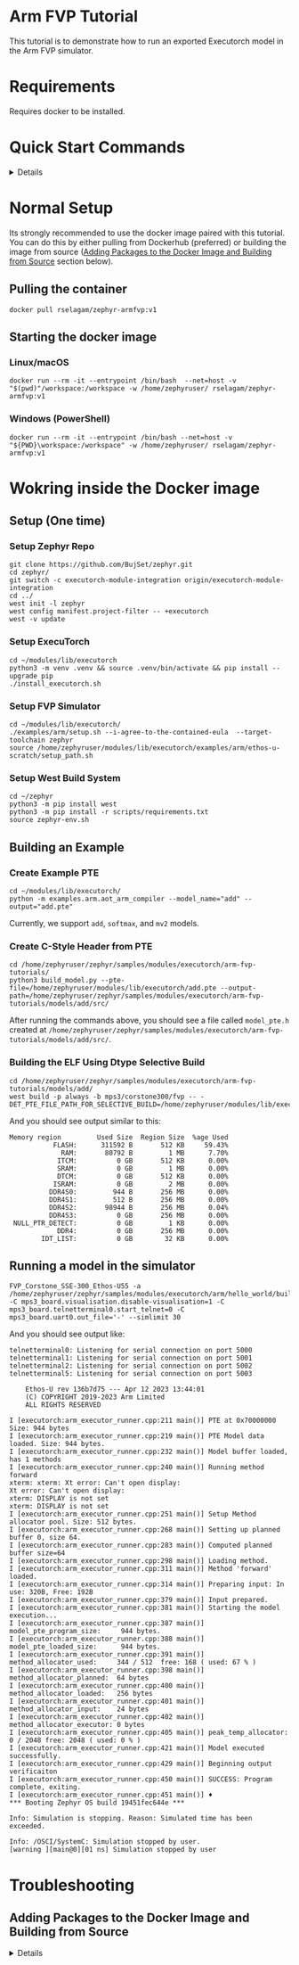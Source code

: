 # Arm FVP Tutorial

This tutorial is to demonstrate how to run an exported Executorch model in the Arm FVP simulator.

# Requirements

Requires docker to be installed.

# Quick Start Commands

<details>

Start the docker image:

```
docker run --rm -it --entrypoint /bin/bash --net=host -w /home/zephyruser/ rselagam/zephyr-armfvp:v1
```

In the docker image, run the following to set up environment and executorch module of zephyr:

```
git config --global user.email "<YOUR EMAIL>" && \
git config --global user.name "<YOUR USER NAME>"
git clone https://github.com/BujSet/zephyr.git
cd zephyr/
git switch -c executorch-module-integration origin/executorch-module-integration
cd ../
west init -l zephyr
west config manifest.project-filter -- +executorch
west -v update
cd ~/modules/lib/executorch
python3 -m venv .venv && source .venv/bin/activate && pip install --upgrade pip
./install_requirements.sh
./examples/arm/setup.sh --i-agree-to-the-contained-eula  --target-toolchain zephyr
source /home/zephyruser/modules/lib/executorch/examples/arm/ethos-u-scratch/setup_path.sh
python -m examples.arm.aot_arm_compiler --model_name="add" --output="add.pte"
cd ~/zephyr
python3 -m pip install west
python3 -m pip install -r scripts/requirements.txt
source zephyr-env.sh
cd /home/zephyruser/zephyr/samples/modules/executorch/arm-fvp-tutorials/
python3 build_model.py --pte-file=/home/zephyruser/modules/lib/executorch/add.pte --output-path=/home/zephyruser/zephyr/samples/modules/executorch/arm-fvp-tutorials/models/add/src/
cd models/add/
west build -p always -b mps3/corstone300/fvp -- -DET_PTE_FILE_PATH_FOR_SELECTIVE_BUILD=/home/zephyruser/modules/lib/executorch/add.pte && FVP_Corstone_SSE-300_Ethos-U55 -a build/zephyr/zephyr.elf -C mps3_board.visualisation.disable-visualisation=1 -C mps3_board.telnetterminal0.start_telnet=0 -C mps3_board.uart0.out_file='-'  -C cpu0.CFGITCMSZ=15 -C cpu0.CFGDTCMSZ=15 --simlimit 60
```
</details>

# Normal Setup

Its strongly recommended to use the docker image paired with this tutorial. You can do this by either pulling from Dockerhub (preferred) or building the image from source ([Adding Packages to the Docker Image and Building from Source](#adding-packages-to-the-docker-image-and-building-from-source) section below).

## Pulling the container

```
docker pull rselagam/zephyr-armfvp:v1
```

## Starting the docker image

### Linux/macOS

```
docker run --rm -it --entrypoint /bin/bash  --net=host -v "$(pwd)"/workspace:/workspace -w /home/zephyruser/ rselagam/zephyr-armfvp:v1
```

### Windows (PowerShell)

```
docker run --rm -it --entrypoint /bin/bash --net=host -v "${PWD}\workspace:/workspace" -w /home/zephyruser/ rselagam/zephyr-armfvp:v1
```

# Wokring inside the Docker image

## Setup (One time)

### Setup Zephyr Repo

```
git clone https://github.com/BujSet/zephyr.git
cd zephyr/
git switch -c executorch-module-integration origin/executorch-module-integration
cd ../
west init -l zephyr
west config manifest.project-filter -- +executorch
west -v update
```

### Setup ExecuTorch

```
cd ~/modules/lib/executorch
python3 -m venv .venv && source .venv/bin/activate && pip install --upgrade pip
./install_executorch.sh
```

### Setup FVP Simulator

```
cd ~/modules/lib/executorch/
./examples/arm/setup.sh --i-agree-to-the-contained-eula  --target-toolchain zephyr
source /home/zephyruser/modules/lib/executorch/examples/arm/ethos-u-scratch/setup_path.sh
```


### Setup West Build System

```
cd ~/zephyr
python3 -m pip install west
python3 -m pip install -r scripts/requirements.txt
source zephyr-env.sh
```

## Building an Example

### Create Example PTE

```
cd ~/modules/lib/executorch/
python -m examples.arm.aot_arm_compiler --model_name="add" --output="add.pte"
```

Currently, we support `add`, `softmax`, and `mv2` models.


### Create C-Style Header from PTE

```
cd /home/zephyruser/zephyr/samples/modules/executorch/arm-fvp-tutorials/
python3 build_model.py --pte-file=/home/zephyruser/modules/lib/executorch/add.pte --output-path=/home/zephyruser/zephyr/samples/modules/executorch/arm-fvp-tutorials/models/add/src/
```

After running the commands above, you should see a file called `model_pte.h` created at `/home/zephyruser/zephyr/samples/modules/executorch/arm-fvp-tutorials/models/add/src/`.

### Building the ELF Using Dtype Selective Build

```
cd /home/zephyruser/zephyr/samples/modules/executorch/arm-fvp-tutorials/models/add/
west build -p always -b mps3/corstone300/fvp -- -DET_PTE_FILE_PATH_FOR_SELECTIVE_BUILD=/home/zephyruser/modules/lib/executorch/add.pte
```

And you should see output similar to this:

```
Memory region         Used Size  Region Size  %age Used
           FLASH:      311592 B       512 KB     59.43%
             RAM:       80792 B         1 MB      7.70%
            ITCM:          0 GB       512 KB      0.00%
            SRAM:          0 GB         1 MB      0.00%
            DTCM:          0 GB       512 KB      0.00%
           ISRAM:          0 GB         2 MB      0.00%
          DDR4S0:         944 B       256 MB      0.00%
          DDR4S1:         512 B       256 MB      0.00%
          DDR4S2:       98944 B       256 MB      0.04%
          DDR4S3:          0 GB       256 MB      0.00%
 NULL_PTR_DETECT:          0 GB         1 KB      0.00%
            DDR4:          0 GB       256 MB      0.00%
        IDT_LIST:          0 GB        32 KB      0.00%
```

## Running a model in the simulator

```
FVP_Corstone_SSE-300_Ethos-U55 -a /home/zephyruser/zephyr/samples/modules/executorch/arm/hello_world/build/zephyr/zephyr.elf -C mps3_board.visualisation.disable-visualisation=1 -C mps3_board.telnetterminal0.start_telnet=0 -C mps3_board.uart0.out_file='-' --simlimit 30
```

And you should see output like:

```
telnetterminal0: Listening for serial connection on port 5000
telnetterminal1: Listening for serial connection on port 5001
telnetterminal2: Listening for serial connection on port 5002
telnetterminal5: Listening for serial connection on port 5003

    Ethos-U rev 136b7d75 --- Apr 12 2023 13:44:01
    (C) COPYRIGHT 2019-2023 Arm Limited
    ALL RIGHTS RESERVED

I [executorch:arm_executor_runner.cpp:211 main()] PTE at 0x70000000 Size: 944 bytes
I [executorch:arm_executor_runner.cpp:219 main()] PTE Model data loaded. Size: 944 bytes.
I [executorch:arm_executor_runner.cpp:232 main()] Model buffer loaded, has 1 methods
I [executorch:arm_executor_runner.cpp:240 main()] Running method forward
xterm: xterm: Xt error: Can't open display:
Xt error: Can't open display:
xterm: DISPLAY is not set
xterm: DISPLAY is not set
I [executorch:arm_executor_runner.cpp:251 main()] Setup Method allocator pool. Size: 512 bytes.
I [executorch:arm_executor_runner.cpp:268 main()] Setting up planned buffer 0, size 64.
I [executorch:arm_executor_runner.cpp:283 main()] Computed planned buffer size=64
I [executorch:arm_executor_runner.cpp:298 main()] Loading method.
I [executorch:arm_executor_runner.cpp:311 main()] Method 'forward' loaded.
I [executorch:arm_executor_runner.cpp:314 main()] Preparing input: In use: 320B, Free: 192B
I [executorch:arm_executor_runner.cpp:379 main()] Input prepared.
I [executorch:arm_executor_runner.cpp:381 main()] Starting the model execution...
I [executorch:arm_executor_runner.cpp:387 main()] model_pte_program_size:     944 bytes.
I [executorch:arm_executor_runner.cpp:388 main()] model_pte_loaded_size:      944 bytes.
I [executorch:arm_executor_runner.cpp:391 main()] method_allocator_used:     344 / 512  free: 168 ( used: 67 % )
I [executorch:arm_executor_runner.cpp:398 main()] method_allocator_planned:  64 bytes
I [executorch:arm_executor_runner.cpp:400 main()] method_allocator_loaded:   256 bytes
I [executorch:arm_executor_runner.cpp:401 main()] method_allocator_input:    24 bytes
I [executorch:arm_executor_runner.cpp:402 main()] method_allocator_executor: 0 bytes
I [executorch:arm_executor_runner.cpp:405 main()] peak_temp_allocator:       0 / 2048 free: 2048 ( used: 0 % ) 
I [executorch:arm_executor_runner.cpp:421 main()] Model executed successfully.
I [executorch:arm_executor_runner.cpp:429 main()] Beginning output verificaiton
I [executorch:arm_executor_runner.cpp:450 main()] SUCCESS: Program complete, exiting.
I [executorch:arm_executor_runner.cpp:451 main()] ♦
*** Booting Zephyr OS build 19451fec644e ***

Info: Simulation is stopping. Reason: Simulated time has been exceeded.

Info: /OSCI/SystemC: Simulation stopped by user.
[warning ][main@0][01 ns] Simulation stopped by user
```

# Troubleshooting

## Adding Packages to the Docker Image and Building from Source

<details>
If the default docker image does not contain all the software packages you desire, you can modify the [Dockerfile.armfvp_zephyr](Dockerfile.armfvp_zephyr) file to include the missing packages.

To build the new image (or if pulling the image from DockerHub failed), you can run the following:

```
docker run --rm --privileged multiarch/qemu-user-static --reset -p yes
docker run --privileged --rm tonistiigi/binfmt --install all
docker buildx create --name mybuilder --driver docker-container --platform linux/amd64,linux/arm6 --use
docker buildx build --network=host --platform linux/amd64,linux/arm64 -t my_new_docker_image -f Dockerfile.armfvp_zephyr  .
```

The steps before the last command ensure that the image you build supports deployment to multiple platforms. If you are only interested in build for your local machine, you can run:

```
docker build -t my_new_docker_image -f Dockerfile.armfvp_zephyr  .
```
</details>
